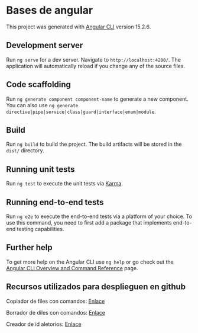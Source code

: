 # Bases de angular 

This project was generated with [Angular CLI](https://github.com/angular/angular-cli) version 15.2.6.

## Development server

Run `ng serve` for a dev server. Navigate to `http://localhost:4200/`. The application will automatically reload if you change any of the source files.

## Code scaffolding

Run `ng generate component component-name` to generate a new component. You can also use `ng generate directive|pipe|service|class|guard|interface|enum|module`.

## Build

Run `ng build` to build the project. The build artifacts will be stored in the `dist/` directory.

## Running unit tests

Run `ng test` to execute the unit tests via [Karma](https://karma-runner.github.io).

## Running end-to-end tests

Run `ng e2e` to execute the end-to-end tests via a platform of your choice. To use this command, you need to first add a package that implements end-to-end testing capabilities.

## Further help

To get more help on the Angular CLI use `ng help` or go check out the [Angular CLI Overview and Command Reference](https://angular.io/cli) page.


## Recursos utilizados para desplieguen en github 
  <p>Copiador de files con comandos: <a href="https://www.npmjs.com/package/copyfiles" target="_blank">Enlace</a></p>
  <p>Borrador de diles con comandos: <a href="https://www.npmjs.com/package/del-cli" target="_blank">Enlace</a></p>
  <p>Creador de id aletorios: <a href="https://www.npmjs.com/package/uuid" target="_blank">Enlace</a></p>
